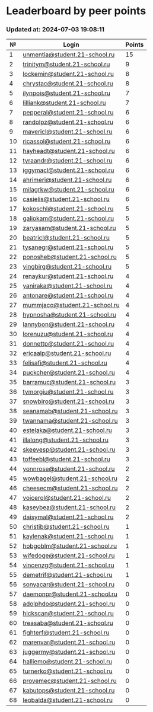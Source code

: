 # Leaderboard by peer points

### Updated at: 2024-07-03 19:08:11

| № | Login | Points |
|---|-------|--------|
|1|unmentia@student.21-school.ru|15|
|2|trinitym@student.21-school.ru|9|
|3|lockemin@student.21-school.ru|8|
|4|chrystac@student.21-school.ru|8|
|5|ilynpois@student.21-school.ru|7|
|6|lilliank@student.21-school.ru|7|
|7|pepperal@student.21-school.ru|6|
|8|randolpz@student.21-school.ru|6|
|9|mavericl@student.21-school.ru|6|
|10|ricassol@student.21-school.ru|6|
|11|hayheadt@student.21-school.ru|6|
|12|tyraandr@student.21-school.ru|6|
|13|iggymacl@student.21-school.ru|6|
|14|ahrimeri@student.21-school.ru|6|
|15|milagrkw@student.21-school.ru|6|
|16|casielis@student.21-school.ru|6|
|17|kokoschl@student.21-school.ru|5|
|18|galiokam@student.21-school.ru|5|
|19|zaryasam@student.21-school.ru|5|
|20|beatricl@student.21-school.ru|5|
|21|tysanegr@student.21-school.ru|5|
|22|ponosheb@student.21-school.ru|5|
|23|yingbirg@student.21-school.ru|5|
|24|renaykur@student.21-school.ru|4|
|25|yaniraka@student.21-school.ru|4|
|26|antonare@student.21-school.ru|4|
|27|mummjacq@student.21-school.ru|4|
|28|hypnosha@student.21-school.ru|4|
|29|lannybon@student.21-school.ru|4|
|30|lorenuzu@student.21-school.ru|4|
|31|donnettp@student.21-school.ru|4|
|32|ericaalp@student.21-school.ru|4|
|33|felisafi@student.21-school.ru|4|
|34|puckcher@student.21-school.ru|4|
|35|barramuc@student.21-school.ru|3|
|36|tymorgiu@student.21-school.ru|3|
|37|snowbiro@student.21-school.ru|3|
|38|seanamab@student.21-school.ru|3|
|39|twannama@student.21-school.ru|3|
|40|estelaka@student.21-school.ru|3|
|41|illalong@student.21-school.ru|3|
|42|skeevesp@student.21-school.ru|3|
|43|toffeebl@student.21-school.ru|3|
|44|yonnrose@student.21-school.ru|2|
|45|wowbagel@student.21-school.ru|2|
|46|cheesecm@student.21-school.ru|2|
|47|voicerol@student.21-school.ru|2|
|48|kaseybea@student.21-school.ru|2|
|49|daisymal@student.21-school.ru|2|
|50|christib@student.21-school.ru|1|
|51|kaylenak@student.21-school.ru|1|
|52|hobgoblm@student.21-school.ru|1|
|53|wifedoge@student.21-school.ru|1|
|54|vincenzg@student.21-school.ru|1|
|55|demetrif@student.21-school.ru|1|
|56|sonyacar@student.21-school.ru|0|
|57|daemonpr@student.21-school.ru|0|
|58|adolphdo@student.21-school.ru|0|
|59|hickscan@student.21-school.ru|0|
|60|treasaba@student.21-school.ru|0|
|61|fighterf@student.21-school.ru|0|
|62|marenvar@student.21-school.ru|0|
|63|juggermy@student.21-school.ru|0|
|64|halliemo@student.21-school.ru|0|
|65|turnerko@student.21-school.ru|0|
|66|provemec@student.21-school.ru|0|
|67|kabutops@student.21-school.ru|0|
|68|leobalda@student.21-school.ru|0|
